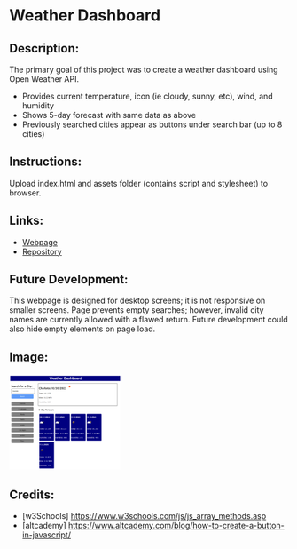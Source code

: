 # Weather Dashboard

## Description:

The primary goal of this project was to create a weather dashboard using Open Weather API.

- Provides current temperature, icon (ie cloudy, sunny, etc), wind, and humidity
- Shows 5-day forecast with same data as above
- Previously searched cities appear as buttons under search bar (up to 8 cities)

## Instructions:

Upload index.html and assets folder (contains script and stylesheet) to browser.

## Links:

- [Webpage](https://lornaburns.github.io/weather-forecast-23/)
- [Repository](https://github.com/lornaburns/weather-forecast-23)

## Future Development:

This webpage is designed for desktop screens; it is not responsive on smaller screens. Page prevents empty searches; however, invalid city names are currently allowed with a flawed return. Future development could also hide empty elements on page load.

## Image:

<img src="https://github.com/lornaburns/weather-forecast-23/blob/main/assets/_C__Users_Lorna%2520and%2520Wright_Desktop_bootcamp_sandbox_week-6_02-Challenge_weather-forecast-23_index.html.png?raw=true" alt="weather dashboard" width="200"/>

## Credits:

- [w3Schools] https://www.w3schools.com/js/js_array_methods.asp
- [altcademy] https://www.altcademy.com/blog/how-to-create-a-button-in-javascript/
